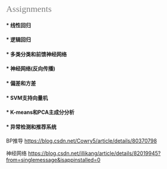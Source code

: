 <font color="gray" size="5" face="我是微软雅黑">Assignments</font> 
#### * 线性回归
#### * 逻辑回归
#### * 多类分类和前馈神经网络
#### * 神经网络(反向传播)
#### * 偏差和方差
#### * SVM支持向量机
#### * K-means和PCA主成分分析
#### * 异常检测和推荐系统

BP推导 https://blog.csdn.net/Cowry5/article/details/80370798

神经网络 https://blog.csdn.net/illikang/article/details/82019945?from=singlemessage&isappinstalled=0
